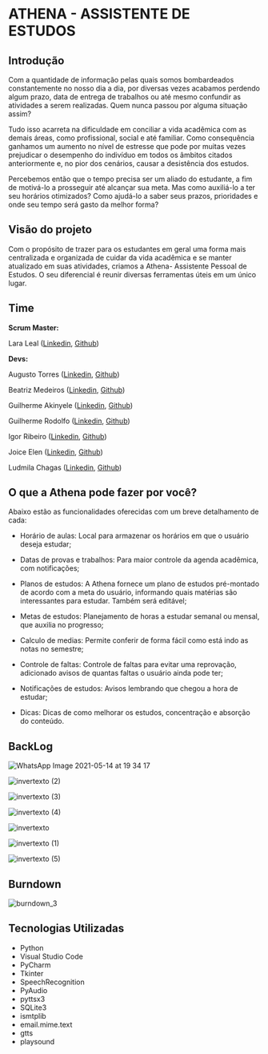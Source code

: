 

# ATHENA - ASSISTENTE DE ESTUDOS

## Introdução

Com a quantidade de informação pelas quais somos bombardeados constantemente no nosso dia a dia, por diversas vezes acabamos perdendo algum prazo, data de entrega de trabalhos ou até mesmo confundir as atividades a serem realizadas. Quem nunca passou por alguma situação assim?

Tudo isso acarreta na dificuldade em conciliar a vida acadêmica com as demais áreas, como profissional, social e até familiar. Como consequência ganhamos um aumento no nível de estresse que pode por muitas vezes prejudicar o desempenho do indivíduo em todos os âmbitos citados anteriormente e, no pior dos cenários, causar a desistência dos estudos.

Percebemos então que o tempo precisa ser um aliado do estudante, a fim de motivá-lo a prosseguir até alcançar sua meta. Mas como auxiliá-lo a ter seu horários otimizados? Como ajudá-lo a saber seus prazos, prioridades e onde seu tempo será gasto da melhor forma?



## Visão do projeto

Com o propósito de trazer para os estudantes em geral uma forma mais centralizada e organizada de cuidar da vida acadêmica e se manter atualizado em suas atividades, criamos a Athena- Assistente Pessoal de Estudos. O seu diferencial é reunir diversas ferramentas úteis em um único lugar.



## Time

**Scrum Master:**  

Lara Leal ([Linkedin](https://www.linkedin.com/in/lara-leal-527b7020a), [Github](https://github.com/lara-leal))

**Devs:**

Augusto Torres ([Linkedin](https://www.linkedin.com/in/augusto-torres-7919881b9/), [Github](https://github.com/MrZeroLeft))

Beatriz Medeiros ([Linkedin](https://www.linkedin.com/in/beatriz-medeiros-a98396202/), [Github](https://github.com/beamedeiros))

Guilherme Akinyele ([Linkedin](https://www.linkedin.com/in/guilherme-akinyele), [Github](https://github.com/gui-akinyele))

Guilherme Rodolfo ([Linkedin](https://www.linkedin.com/in/guilherme-rodolfo-5686601a3/), [Github](https://github.com/cabeloko))

Igor Ribeiro ([Linkedin](https://www.linkedin.com/in/igor-ribeiro-8571a6210/), [Github](https://github.com/IgorRibeiro-S)) 

Joice Elen ([Linkedin](https://www.linkedin.com/in/joice-elen-2a6309207/), [Github](https://github.com/jojoka1))

Ludmila Chagas ([Linkedin](https://www.linkedin.com/in/ludmila-chagas-273548187), [Github](https://github.com/ludmila-chagas))



## O que a Athena pode fazer por você?

Abaixo estão as funcionalidades oferecidas com um breve detalhamento de cada:

- Horário de aulas:
  Local para armazenar os horários em que o usuário deseja estudar;
  
- Datas de provas e trabalhos:
  Para maior controle da agenda acadêmica, com notificações;
  
- Planos de estudos:
  A Athena fornece um plano de estudos pré-montado de acordo com a meta do usuário, informando quais matérias são interessantes para estudar. Também será editável;

- Metas de estudos:
  Planejamento de horas a estudar semanal ou mensal, que auxilia no progresso;

- Calculo de medias:
  Permite conferir de forma fácil como está indo as notas no semestre;
  
- Controle de faltas:
  Controle de faltas para evitar uma reprovação, adicionado avisos de quantas faltas o usuário ainda pode ter;
  
- Notificações de estudos:
  Avisos lembrando que chegou a hora de estudar;
  
- Dicas:
  Dicas de como melhorar os estudos, concentração e absorção do conteúdo.

## BackLog

![WhatsApp Image 2021-05-14 at 19 34 17](https://user-images.githubusercontent.com/74839828/118345595-f7b47a80-b50b-11eb-92ca-fd835c18181a.jpeg)


![invertexto (2)](https://user-images.githubusercontent.com/74839828/118345599-01d67900-b50c-11eb-95c8-c5141a52a95c.png)

![invertexto (3)](https://user-images.githubusercontent.com/74839828/118345600-0307a600-b50c-11eb-9fc9-6d4eceec3cb0.png)

![invertexto (4)](https://user-images.githubusercontent.com/74839828/118345601-0307a600-b50c-11eb-9572-be129d54433e.png)

![invertexto](https://user-images.githubusercontent.com/74839828/118345602-03a03c80-b50c-11eb-8f86-628bba0a016e.png)

![invertexto (1)](https://user-images.githubusercontent.com/74839828/118345603-03a03c80-b50c-11eb-935b-a575e5846812.png)

![invertexto (5)](https://user-images.githubusercontent.com/74839828/118345606-06029680-b50c-11eb-968c-890d286c60c2.png)



## Burndown

![burndown_3](https://user-images.githubusercontent.com/74839828/118416889-163f8080-b688-11eb-9381-8d19307ddb18.jpeg)

## Tecnologias Utilizadas

- Python
- Visual Studio Code
- PyCharm
- Tkinter
- SpeechRecognition
- PyAudio
- pyttsx3
- SQLite3
- ismtplib 
- email.mime.text
- gtts
- playsound
